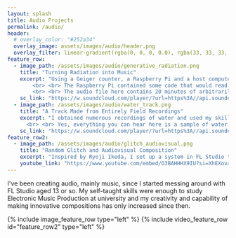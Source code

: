 ```yaml
---
layout: splash
title: Audio Projects
permalink: /audio/
header:
  # overlay_color: "#252a34"
  overlay_image: assets/images/audio/header.png
  overlay_filter: linear-gradient(rgba(0, 0, 0, 0.0), rgba(33, 33, 33, 1))
feature_row:
  - image_path: /assets/images/audio/generative_radiation.png
    title: "Turning Radiation into Music"
    excerpt: "Using a Geiger counter, a Raspberry Pi and a host computer and DAW, I created ambient generative music that played in real-time.
		<br> <br> The Raspberry Pi contained some code that would read its GPIO pins (where the Geiger counter was connected to) and send a packet to another computer on the same network. This computer would then generate a random MIDI note from a selection for each packet, and send it to FL Studio via a virtual MIDI cable for driving audio plugins.
		<br> <br> The audio file here contains 20 minutes of arbitrarily-recorded audio."
    sc_link: "https://w.soundcloud.com/player/?url=https%3A//api.soundcloud.com/tracks/2020768049%3Fsecret_token%3Ds-iE4pbQhFO0h&color=%23ff5500&auto_play=false&hide_related=true&show_comments=false&show_user=false&show_reposts=false&show_teaser=false"
  - image_path: /assets/images/audio/water_track.png
    title: "A Track Made from Entirely Field Recordings"
    excerpt: "I obtained numerous recordings of water and used my skills in sound design and sample manipulation to create a cohesive, melodic track.
	  <br> <br> Yes, everything you can hear here is a sample of water I recorded, such as rain, dripping, streams, waterfalls and ocean waves."
    sc_link: "https://w.soundcloud.com/player/?url=https%3A//api.soundcloud.com/tracks/2030992012%3Fsecret_token%3Ds-scXKJ1a6gaQ&color=%23ff5500&auto_play=false&hide_related=false&show_comments=true&show_user=true&show_reposts=false&show_teaser=true"
feature_row2:
  - image_path: /assets/images/audio/glitch_audiovisual.png
    title: "Random Glitch and Audiovisual Composition"
    excerpt: "Inspired by Ryoji Ikeda, I set up a system in FL Studio that would apply various glitch effects randomly using MIDI, and created visuals that would be synced automatically to them using ZGameEditor Visualizer."
    youtube_link: "https://www.youtube.com/embed/O3BAHHHX9IU?si=XhEXovafXMkEGgoD"
---
```

I've been creating audio, mainly music, since I started messing around with FL Studio aged 13 or so. My self-taught skills were enough to study Electronic Music Production at university and my creativity and capability of making innovative compositions has only increased since then.

{% include image_feature_row type="left" %}
{% include video_feature_row id="feature_row2" type="left" %}